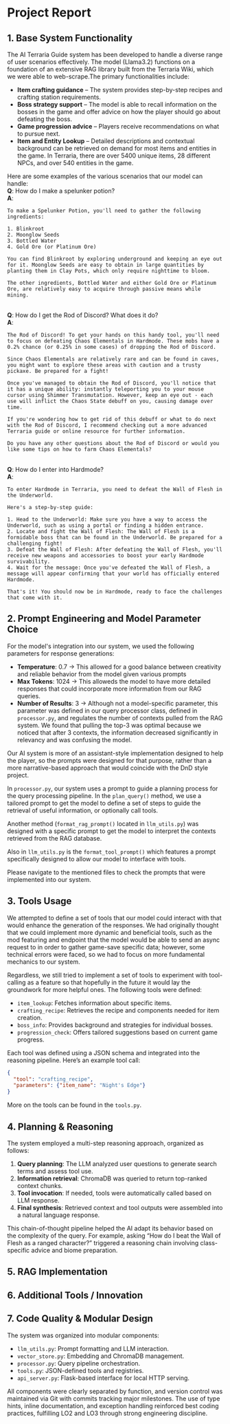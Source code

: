 # Project Report

## 1. Base System Functionality

The AI Terraria Guide system has been developed to handle a diverse range of user scenarios effectively. The model (Llama3.2) functions on a foundation of an extensive RAG library built from the Terraria Wiki, which we were able to web-scrape.The primary functionalities include:

* **Item crafting guidance** – The system provides step-by-step recipes and crafting station requirements.
* **Boss strategy support** – The model is able to recall information on the bosses in the game and offer advice on how the player should go about defeating the boss.
* **Game progression advice** – Players receive recommendations on what to pursue next.
* **Item and Entity Lookup** – Detailed descriptions and contextual background can be retrieved on demand for most items and entities in the game. In Terraria, there are over 5400 unique items, 28 different NPCs, and over 540 entities in the game.

Here are some examples of the various scenarios that our model can handle:
<Br>**Q**: How do I make a spelunker potion? 
<Br>**A**: 
```
To make a Spelunker Potion, you'll need to gather the following ingredients:

1. Blinkroot
2. Moonglow Seeds
3. Bottled Water
4. Gold Ore (or Platinum Ore)

You can find Blinkroot by exploring underground and keeping an eye out for it. Moonglow Seeds are easy to obtain in large quantities by planting them in Clay Pots, which only require nighttime to bloom.

The other ingredients, Bottled Water and either Gold Ore or Platinum Ore, are relatively easy to acquire through passive means while mining.
```

<Br>**Q**: How do I get the Rod of Discord? What does it do?
<Br>**A**: 
```
The Rod of Discord! To get your hands on this handy tool, you'll need to focus on defeating Chaos Elementals in Hardmode. These mobs have a 0.2% chance (or 0.25% in some cases) of dropping the Rod of Discord.

Since Chaos Elementals are relatively rare and can be found in caves, you might want to explore these areas with caution and a trusty pickaxe. Be prepared for a fight!

Once you've managed to obtain the Rod of Discord, you'll notice that it has a unique ability: instantly teleporting you to your mouse cursor using Shimmer Transmutation. However, keep an eye out - each use will inflict the Chaos State debuff on you, causing damage over time.

If you're wondering how to get rid of this debuff or what to do next with the Rod of Discord, I recommend checking out a more advanced Terraria guide or online resource for further information.

Do you have any other questions about the Rod of Discord or would you like some tips on how to farm Chaos Elementals?
```

<Br>**Q**: How do I enter into Hardmode?
<Br>**A**: 
```
To enter Hardmode in Terraria, you need to defeat the Wall of Flesh in the Underworld.

Here's a step-by-step guide:

1. Head to the Underworld: Make sure you have a way to access the Underworld, such as using a portal or finding a hidden entrance.
2. Locate and fight the Wall of Flesh: The Wall of Flesh is a formidable boss that can be found in the Underworld. Be prepared for a challenging fight!
3. Defeat the Wall of Flesh: After defeating the Wall of Flesh, you'll receive new weapons and accessories to boost your early Hardmode survivability.
4. Wait for the message: Once you've defeated the Wall of Flesh, a message will appear confirming that your world has officially entered Hardmode.

That's it! You should now be in Hardmode, ready to face the challenges that come with it.
```


## 2. Prompt Engineering and Model Parameter Choice

For the model's integration into our system, we used the following parameters for response generations:
* **Temperature**: 0.7 -> This allowed for a good balance between creativity and reliable behavior from the model given various prompts
* **Max Tokens**: 1024 -> This alloweds the model to have more detailed responses that could incorporate more information from our RAG queries.
* **Number of Results**: 3 -> Although not a model-specific parameter, this parameter was defined in our query processor class, defined in `processor.py`, and regulates the number of contexts pulled from the RAG system. We found that pulling the top-3 was optimal because we noticed that after 3 contexts, the information decreased significantly in relevancy and was confusing the model.

Our AI system is more of an assistant-style implementation designed to help the player, so the prompts were designed for that purpose, rather than a more narrative-based approach that would coincide with the DnD style project. 

In `processor.py`, our system uses a prompt to guide a planning process for the query processing pipeline. In the `plan_query()` method, we use a tailored prompt to get the model to define a set of steps to guide the retrieval of useful information, or optionally call tools. 

Another method (`format_rag_prompt()` located in `llm_utils.py`) was designed with a specific prompt to get the model to interpret the contexts retrieved from the RAG database.

Also in `llm_utils.py` is the `format_tool_prompt()` which features a prompt specifically designed to allow our model to interface with tools.

Please navigate to the mentioned files to check the prompts that were implemented into our system.

## 3. Tools Usage

We attempted to define a set of tools that our model could interact with that would enhance the generation of the responses. We had originally thought that we could implement more dynamic and beneficial tools, such as the mod featuring and endpoint that the model would be able to send an async request to in order to gather game-save specific data; however, some technical errors were faced, so we had to focus on more fundamental mechanics to our system.

Regardless, we still tried to implement a set of tools to experiment with tool-calling as a feature so that hopefully in the future it would lay the groundwork for more helpful ones. The following tools were defined:

* `item_lookup`: Fetches information about specific items.
* `crafting_recipe`: Retrieves the recipe and components needed for item creation.
* `boss_info`: Provides background and strategies for individual bosses.
* `progression_check`: Offers tailored suggestions based on current game progress.

Each tool was defined using a JSON schema and integrated into the reasoning pipeline. Here’s an example tool call:

```json
{
  "tool": "crafting_recipe",
  "parameters": {"item_name": "Night's Edge"}
}
```

More on the tools can be found in the `tools.py`.

## 4. Planning & Reasoning

The system employed a multi-step reasoning approach, organized as follows:

1. **Query planning**: The LLM analyzed user questions to generate search terms and assess tool use.
2. **Information retrieval**: ChromaDB was queried to return top-ranked context chunks.
3. **Tool invocation**: If needed, tools were automatically called based on LLM response.
4. **Final synthesis**: Retrieved context and tool outputs were assembled into a natural language response.

This chain-of-thought pipeline helped the AI adapt its behavior based on the complexity of the query. For example, asking “How do I beat the Wall of Flesh as a ranged character?” triggered a reasoning chain involving class-specific advice and biome preparation.

## 5. RAG Implementation



## 6. Additional Tools / Innovation



## 7. Code Quality & Modular Design

The system was organized into modular components:

* `llm_utils.py`: Prompt formatting and LLM interaction.
* `vector_store.py`: Embedding and ChromaDB management.
* `processor.py`: Query pipeline orchestration.
* `tools.py`: JSON-defined tools and registries.
* `api_server.py`: Flask-based interface for local HTTP serving.

All components were clearly separated by function, and version control was maintained via Git with commits tracking major milestones. The use of type hints, inline documentation, and exception handling reinforced best coding practices, fulfilling LO2 and LO3 through strong engineering discipline.
